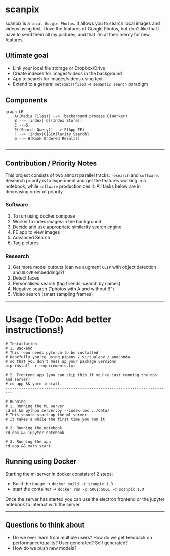 # scanpix

scanpix is a `local Google Photos`. It allows you to search local images and videos using text. I love the features of Google Photos, but don't like that I have to send them all my pictures, and that I'm at their mercy for new features.

## Ultimate goal
- Link your local file storage or Dropbox/Drive 
- Create indexes for images/videos in the background
- App to search for images/videos using text
- Extend to a general `metadata(file)` -> `semantic search` paradigm

## Components

```mermaid
graph LR
    A((Media Files)) --> |background process|B(Worker)
    B --> |index| C[(Index Store)]
    C -->G
    E((Search Query)) --> F(App FE)
    F --> |index|G{Similarity Search}
    G --> H[Rank Ordered Results]
    
```
---
## Contribution / Priority Notes

This project consists of two almost parallel tracks: `research` and `software`. Research priority is to experiment and get the features working in a notebook, while `software` productionizes it. All tasks below are in decreasing order of priority.

### Software
1. To run using docker compose
2. Worker to index images in the background
3. Decide and use appropriate similarity search engine
4. FE app to view images
5. Advanced Search
6. Tag pictures

### Research
1. Get more model outputs (can we augment `CLIP` with object detection and `GLOVE` embeddings?)
2. Detect faces
3. Personalised search (tag friends; search by names)
4. Negative search ("photos with A and without B")
5. Video search (smart sampling frames)

---
# Usage (ToDo: Add better instructions!)

```
# Installation
# 1. Backend
# This repo needs pytorch to be installed
# Hopefully you're using pipenv / virtualenv / anaconda
# so that you don't mess up your package versions
pip install -r requirements.txt

# 2. Frontend app (you can skip this if you're just running the nbs and server)
# cd app && yarn install
-------------------------------------------------------------------------

# Running
# 1. Running the ML server
cd ml && python server.py --index-loc ../data/
# This should start up the ml server
# It takes a while the first time you run it

# 2. Running the notebook
cd nbs && jupyter notebook

# 3. Running the app
cd app && yarn start
```

## Running using Docker
Starting the ml server in docker consists of 2 steps:
* Build the image -> ``docker build -t scanpix:1.0``
* start the container -> ``docker run -p 5001:5001 -d scanpix:1.0``

Once the server has started you can use the electron frontend or the jupyter notebook to interact with the server.

---
## Questions to think about
- Do we ever learn from multiple users? How do we get feedback on performance/quality? User generated? Self generated?
- How do we push new models?
